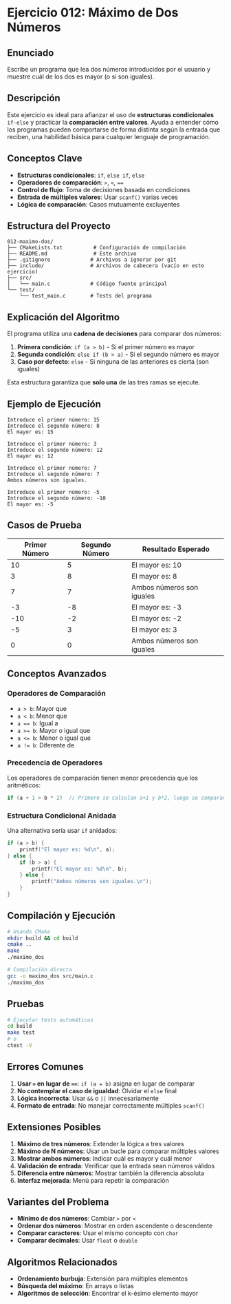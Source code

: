 # Ejercicio 012: Máximo de Dos Números

## Enunciado

Escribe un programa que lea dos números introducidos por el usuario y muestre cuál de los dos es mayor (o si son iguales).

## Descripción

Este ejercicio es ideal para afianzar el uso de **estructuras condicionales** `if-else` y practicar la **comparación entre valores**. Ayuda a entender cómo los programas pueden comportarse de forma distinta según la entrada que reciben, una habilidad básica para cualquier lenguaje de programación.

## Conceptos Clave

- **Estructuras condicionales**: `if`, `else if`, `else`
- **Operadores de comparación**: `>`, `<`, `==`
- **Control de flujo**: Toma de decisiones basada en condiciones
- **Entrada de múltiples valores**: Usar `scanf()` varias veces
- **Lógica de comparación**: Casos mutuamente excluyentes

## Estructura del Proyecto

```
012-maximo-dos/
├── CMakeLists.txt          # Configuración de compilación
├── README.md               # Este archivo
├── .gitignore             # Archivos a ignorar por git
├── include/               # Archivos de cabecera (vacío en este ejercicio)
├── src/
│   └── main.c             # Código fuente principal
└── test/
    └── test_main.c        # Tests del programa
```

## Explicación del Algoritmo

El programa utiliza una **cadena de decisiones** para comparar dos números:

1. **Primera condición**: `if (a > b)` - Si el primer número es mayor
2. **Segunda condición**: `else if (b > a)` - Si el segundo número es mayor
3. **Caso por defecto**: `else` - Si ninguna de las anteriores es cierta (son iguales)

Esta estructura garantiza que **solo una** de las tres ramas se ejecute.

## Ejemplo de Ejecución

```
Introduce el primer número: 15
Introduce el segundo número: 8
El mayor es: 15
```

```
Introduce el primer número: 3
Introduce el segundo número: 12
El mayor es: 12
```

```
Introduce el primer número: 7
Introduce el segundo número: 7
Ambos números son iguales.
```

```
Introduce el primer número: -5
Introduce el segundo número: -10
El mayor es: -5
```

## Casos de Prueba

| Primer Número | Segundo Número | Resultado Esperado |
|---------------|-----------------|-------------------|
| 10            | 5              | El mayor es: 10   |
| 3             | 8              | El mayor es: 8    |
| 7             | 7              | Ambos números son iguales |
| -3            | -8             | El mayor es: -3   |
| -10           | -2             | El mayor es: -2   |
| -5            | 3              | El mayor es: 3    |
| 0             | 0              | Ambos números son iguales |

## Conceptos Avanzados

### Operadores de Comparación
- `a > b`: Mayor que
- `a < b`: Menor que  
- `a == b`: Igual a
- `a >= b`: Mayor o igual que
- `a <= b`: Menor o igual que
- `a != b`: Diferente de

### Precedencia de Operadores
Los operadores de comparación tienen menor precedencia que los aritméticos:
```c
if (a + 1 > b * 2)  // Primero se calculan a+1 y b*2, luego se comparan
```

### Estructura Condicional Anidada
Una alternativa sería usar `if` anidados:
```c
if (a > b) {
    printf("El mayor es: %d\n", a);
} else {
    if (b > a) {
        printf("El mayor es: %d\n", b);
    } else {
        printf("Ambos números son iguales.\n");
    }
}
```

## Compilación y Ejecución

```bash
# Usando CMake
mkdir build && cd build
cmake ..
make
./maximo_dos

# Compilación directa
gcc -o maximo_dos src/main.c
./maximo_dos
```

## Pruebas

```bash
# Ejecutar tests automáticos
cd build
make test
# o
ctest -V
```

## Errores Comunes

1. **Usar `=` en lugar de `==`**: `if (a = b)` asigna en lugar de comparar
2. **No contemplar el caso de igualdad**: Olvidar el `else` final
3. **Lógica incorrecta**: Usar `&&` o `||` innecesariamente
4. **Formato de entrada**: No manejar correctamente múltiples `scanf()`

## Extensiones Posibles

1. **Máximo de tres números**: Extender la lógica a tres valores
2. **Máximo de N números**: Usar un bucle para comparar múltiples valores
3. **Mostrar ambos números**: Indicar cuál es mayor y cuál menor
4. **Validación de entrada**: Verificar que la entrada sean números válidos
5. **Diferencia entre números**: Mostrar también la diferencia absoluta
6. **Interfaz mejorada**: Menú para repetir la comparación

## Variantes del Problema

- **Mínimo de dos números**: Cambiar `>` por `<`
- **Ordenar dos números**: Mostrar en orden ascendente o descendente
- **Comparar caracteres**: Usar el mismo concepto con `char`
- **Comparar decimales**: Usar `float` o `double`

## Algoritmos Relacionados

- **Ordenamiento burbuja**: Extensión para múltiples elementos
- **Búsqueda del máximo**: En arrays o listas
- **Algoritmos de selección**: Encontrar el k-ésimo elemento mayor
